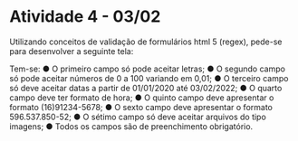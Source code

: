 <h1> Atividade 4 - 03/02</h1>
<p> Utilizando conceitos de validação de formulários html 5 (regex), pede-se para
desenvolver a seguinte tela:</p>
<p>Tem-se:
● O primeiro campo só pode aceitar letras;
● O segundo campo só pode aceitar números de 0 a 100 variando em 0,01;
● O terceiro campo só deve aceitar datas a partir de 01/01/2020 até 03/02/2022;
● O quarto campo deve ter formato de hora;
● O quinto campo deve apresentar o formato (16)91234-5678;
● O sexto campo deve apresentar o formato 596.537.850-52;
● O sétimo campo só deve aceitar arquivos do tipo imagens;
● Todos os campos são de preenchimento obrigatório.</p>
